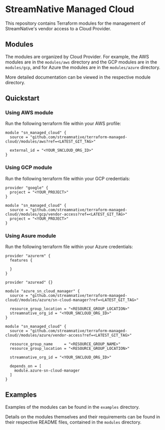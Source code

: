 <!--
  ~ Copyright 2023 StreamNative, Inc.
  ~
  ~ Licensed under the Apache License, Version 2.0 (the "License");
  ~ you may not use this file except in compliance with the License.
  ~ You may obtain a copy of the License at
  ~
  ~     http://www.apache.org/licenses/LICENSE-2.0
  ~
  ~ Unless required by applicable law or agreed to in writing, software
  ~ distributed under the License is distributed on an "AS IS" BASIS,
  ~ WITHOUT WARRANTIES OR CONDITIONS OF ANY KIND, either express or implied.
  ~ See the License for the specific language governing permissions and
  ~ limitations under the License.
-->

# StreamNative Managed Cloud
This repository contains Terraform modules for the management of StreamNative's vendor access to a Cloud Provider.

## Modules
The modules are organized by Cloud Provider. For example, the AWS modules are in the `modules/aws` directory and the GCP modules are in the `modules/gcp`, and for Azure the modules are in the `modules/azure` directory.

More detailed documentation can be viewed in the respective module directory.

## Quickstart

### Using AWS module

Run the following terraform file within your AWS profile:

```hcl
module "sn_managed_cloud" {
  source = "github.com/streamnative/terraform-managed-cloud//modules/aws?ref=<LATEST_GIT_TAG>"

  external_id = "<YOUR_SNCLOUD_ORG_ID>"
}
```

### Using GCP module

Run the following terraform file within your GCP credentials:

```hcl
provider "google" {
  project = "<YOUR_PROJECT>"
}

module "sn_managed_cloud" {
  source = "github.com/streamnative/terraform-managed-cloud//modules/gcp/vendor-access?ref=<LATEST_GIT_TAG>"
  project = "<YOUR_PROJECT>"
}
```

### Using Asure module

Run the following terraform file within your Azure credentials:

```hcl
provider "azurerm" {
  features {

  }
}

provider "azuread" {}

module "azure_sn_cloud_manager" {
  source = "github.com/streamnative/terraform-managed-cloud//modules/azure/sn-cloud-manager?ref=<LATEST_GIT_TAG>"

  resource_group_location = "<RESOURCE_GROUP_LOCATION>"
  streamnative_org_id = "<YOUR_SNCLOUD_ORG_ID>"
}

module "sn_managed_cloud" {
  source = "github.com/streamnative/terraform-managed-cloud//modules/azure/vendor-access?ref=<LATEST_GIT_TAG>"

  resource_group_name     = "<RESOURCE_GROUP_NAME>"
  resource_group_location = "<RESOURCE_GROUP_LOCATION>"

  streamnative_org_id = "<YOUR_SNCLOUD_ORG_ID>"

  depends_on = [
    module.azure-sn-cloud-manager
  ]
}
```

## Examples
Examples of the modules can be found in the `examples` directory.

Details on the modules themselves and their requirements can be found in their respective README files, contained in the `modules` directory.
